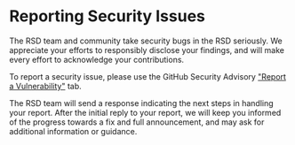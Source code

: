 # Reporting Security Issues

The RSD team and community take security bugs in the RSD seriously. We appreciate your efforts to responsibly disclose your findings, and will make every effort to acknowledge your contributions.

To report a security issue, please use the GitHub Security Advisory ["Report a Vulnerability"](https://github.com/research-software-directory/RSD-as-a-service/security/advisories/new) tab.

The RSD team will send a response indicating the next steps in handling your report. After the initial reply to your report, we will keep you informed of the progress towards a fix and full announcement, and may ask for additional information or guidance.

